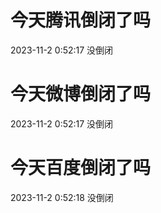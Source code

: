 # 今天腾讯倒闭了吗

2023-11-2 0:52:17 没倒闭

# 今天微博倒闭了吗

2023-11-2 0:52:17 没倒闭

# 今天百度倒闭了吗

2023-11-2 0:52:18 没倒闭

